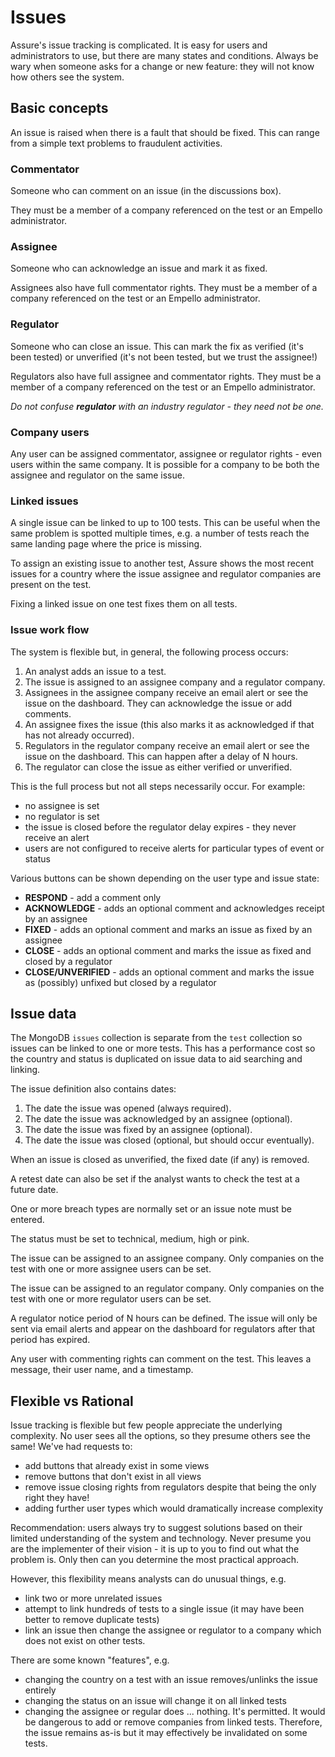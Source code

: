 # Issues

Assure's issue tracking is complicated. It is easy for users and administrators to use, but there are many states and conditions. Always be wary when someone asks for a change or new feature: they will not know how others see the system.


## Basic concepts

An issue is raised when there is a fault that should be fixed. This can range from a simple text problems to fraudulent activities.


### Commentator

Someone who can comment on an issue (in the discussions box).

They must be a member of a company referenced on the test or an Empello administrator.


### Assignee

Someone who can acknowledge an issue and mark it as fixed.

Assignees also have full commentator rights. They must be a member of a company referenced on the test or an Empello administrator.


### Regulator

Someone who can close an issue. This can mark the fix as verified (it's been tested) or unverified (it's not been tested, but we trust the assignee!)

Regulators also have full assignee and commentator rights. They must be a member of a company referenced on the test or an Empello administrator.

*Do not confuse **regulator** with an industry regulator - they need not be one.*


### Company users

Any user can be assigned commentator, assignee or regulator rights - even users within the same company. It is possible for a company to be both the assignee and regulator on the same issue.


### Linked issues

A single issue can be linked to up to 100 tests. This can be useful when the same problem is spotted multiple times, e.g. a number of tests reach the same landing page where the price is missing.

To assign an existing issue to another test, Assure shows the most recent issues for a country where the issue assignee and regulator companies are present on the test.

Fixing a linked issue on one test fixes them on all tests.


### Issue work flow

The system is flexible but, in general, the following process occurs:

1. An analyst adds an issue to a test.
1. The issue is assigned to an assignee company and a regulator company.
1. Assignees in the assignee company receive an email alert or see the issue on the dashboard. They can acknowledge the issue or add comments.
1. An assignee fixes the issue (this also marks it as acknowledged if that has not already occurred).
1. Regulators in the regulator company receive an email alert or see the issue on the dashboard. This can happen after a delay of N hours.
1. The regulator can close the issue as either verified or unverified.

This is the full process but not all steps necessarily occur. For example:

* no assignee is set
* no regulator is set
* the issue is closed before the regulator delay expires - they never receive an alert
* users are not configured to receive alerts for particular types of event or status

Various buttons can be shown depending on the user type and issue state:

* **RESPOND** - add a comment only
* **ACKNOWLEDGE** - adds an optional comment and acknowledges receipt by an assignee
* **FIXED** - adds an optional comment and marks an issue as fixed by an assignee
* **CLOSE** - adds an optional comment and marks the issue as fixed and closed by a regulator
* **CLOSE/UNVERIFIED** - adds an optional comment and marks the issue as (possibly) unfixed but closed by a regulator


## Issue data

The MongoDB `issues` collection is separate from the `test` collection so issues can be linked to one or more tests. This has a performance cost so the country and status is duplicated on issue data to aid searching and linking.

The issue definition also contains dates:

1. The date the issue was opened (always required).
1. The date the issue was acknowledged by an assignee (optional).
1. The date the issue was fixed by an assignee (optional).
1. The date the issue was closed (optional, but should occur eventually).

When an issue is closed as unverified, the fixed date (if any) is removed.

A retest date can also be set if the analyst wants to check the test at a future date.

One or more breach types are normally set or an issue note must be entered.

The status must be set to technical, medium, high or pink.

The issue can be assigned to an assignee company. Only companies on the test with one or more assignee users can be set.

The issue can be assigned to an regulator company. Only companies on the test with one or more regulator users can be set.

A regulator notice period of N hours can be defined. The issue will only be sent via email alerts and appear on the dashboard for regulators after that period has expired.

Any user with commenting rights can comment on the test. This leaves a message, their user name, and a timestamp.


## Flexible vs Rational

Issue tracking is flexible but few people appreciate the underlying complexity. No user sees all the options, so they presume others see the same! We've had requests to:

* add buttons that already exist in some views
* remove buttons that don't exist in all views
* remove issue closing rights from regulators despite that being the only right they have!
* adding further user types which would dramatically increase complexity

Recommendation: users always try to suggest solutions based on their limited understanding of the system and technology. Never presume you are the implementer of their vision - it is up to you to find out what the problem is. Only then can you determine the most practical approach.


However, this flexibility means analysts can do unusual things, e.g.

* link two or more unrelated issues
* attempt to link hundreds of tests to a single issue (it may have been better to remove duplicate tests)
* link an issue then change the assignee or regulator to a company which does not exist on other tests.


There are some known "features", e.g.

* changing the country on a test with an issue removes/unlinks the issue entirely
* changing the status on an issue will change it on all linked tests
* changing the assignee or regular does ... nothing. It's permitted. It would be dangerous to add or remove companies from linked tests. Therefore, the issue remains as-is but it may effectively be invalidated on some tests.

